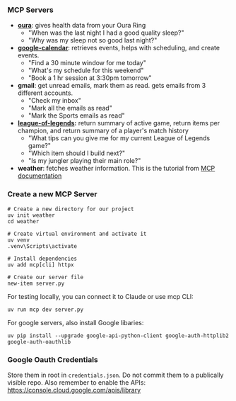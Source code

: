 ### MCP Servers

- **[oura](https://github.com/ybot1122/mcp-servers/tree/main/oura#readme)**: gives health data from your Oura Ring
  - "When was the last night I had a good quality sleep?"
  - "Why was my sleep not so good last night?"
- **[google-calendar](https://github.com/ybot1122/mcp-servers/blob/main/google-calendar/README.md)**: retrieves events, helps with scheduling, and create events.
  - "Find a 30 minute window for me today"
  - "What's my schedule for this weekend"
  - "Book a 1 hr session at 3:30pm tomorrow"
- **gmail**: get unread emails, mark them as read. gets emails from 3 different accounts.
  - "Check my inbox"
  - "Mark all the emails as read"
  - "Mark the Sports emails as read"
- **[league-of-legends](https://github.com/ybot1122/mcp-servers/tree/main/league-of-legends#readme):** return summary of active game, return items per champion, and return summary of a player's match history
  - "What tips can you give me for my current League of Legends game?"
  - "Which item should I build next?"
  - "Is my jungler playing their main role?"
- **weather**: fetches weather information. This is the tutorial from [MCP documentation](https://modelcontextprotocol.io/quickstart/server)

### Create a new MCP Server

```
# Create a new directory for our project
uv init weather
cd weather

# Create virtual environment and activate it
uv venv
.venv\Scripts\activate

# Install dependencies
uv add mcp[cli] httpx

# Create our server file
new-item server.py
```

For testing locally, you can connect it to Claude or use mcp CLI:

`uv run mcp dev server.py`

For google servers, also install Google libaries:

`uv pip install --upgrade google-api-python-client google-auth-httplib2 google-auth-oauthlib`

### Google Oauth Credentials

Store them in root in `credentials.json`. Do not commit them to a publically visible repo. Also remember to enable the APIs: https://console.cloud.google.com/apis/library
